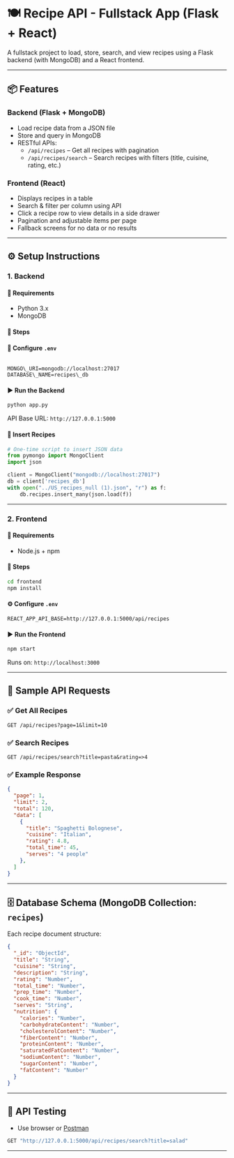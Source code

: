 # 🍽️ Recipe API - Fullstack App (Flask + React)

A fullstack project to load, store, search, and view recipes using a Flask backend (with MongoDB) and a React frontend.

---

## 📦 Features

### Backend (Flask + MongoDB)
- Load recipe data from a JSON file
- Store and query in MongoDB
- RESTful APIs:
  - `/api/recipes` – Get all recipes with pagination
  - `/api/recipes/search` – Search recipes with filters (title, cuisine, rating, etc.)

### Frontend (React)
- Displays recipes in a table
- Search & filter per column using API
- Click a recipe row to view details in a side drawer
- Pagination and adjustable items per page
- Fallback screens for no data or no results

---

## ⚙️ Setup Instructions

### 1. Backend

#### 📁 Requirements
- Python 3.x
- MongoDB 

#### 🔧 Steps

#### 🔑 Configure `.env`

```

MONGO\_URI=mongodb://localhost:27017
DATABASE\_NAME=recipes\_db

````

#### ▶️ Run the Backend

```bash
python app.py
````

API Base URL: `http://127.0.0.1:5000`

#### 🍴 Insert Recipes

```python
# One-time script to insert JSON data
from pymongo import MongoClient
import json

client = MongoClient("mongodb://localhost:27017")
db = client['recipes_db']
with open("../US_recipes_null (1).json", "r") as f:
    db.recipes.insert_many(json.load(f))
```

---

### 2. Frontend

#### 📁 Requirements

* Node.js + npm

#### 🔧 Steps

```bash
cd frontend
npm install
```

#### ⚙️ Configure `.env`

```
REACT_APP_API_BASE=http://127.0.0.1:5000/api/recipes
```

#### ▶️ Run the Frontend

```bash
npm start
```

Runs on: `http://localhost:3000`

---

## 🔌 Sample API Requests

### ✅ Get All Recipes

```
GET /api/recipes?page=1&limit=10
```

### ✅ Search Recipes

```
GET /api/recipes/search?title=pasta&rating=>4
```

### ✅ Example Response

```json
{
  "page": 1,
  "limit": 2,
  "total": 120,
  "data": [
    {
      "title": "Spaghetti Bolognese",
      "cuisine": "Italian",
      "rating": 4.8,
      "total_time": 45,
      "serves": "4 people"
    },
  ]
}
```

---

## 🗄️ Database Schema (MongoDB Collection: `recipes`)

Each recipe document structure:

```json
{
  "_id": "ObjectId",
  "title": "String",
  "cuisine": "String",
  "description": "String",
  "rating": "Number",
  "total_time": "Number",          
  "prep_time": "Number",           
  "cook_time": "Number",           
  "serves": "String",            
  "nutrition": {
    "calories": "Number",
    "carbohydrateContent": "Number",
    "cholesterolContent": "Number",
    "fiberContent": "Number",
    "proteinContent": "Number",
    "saturatedFatContent": "Number",
    "sodiumContent": "Number",
    "sugarContent": "Number",
    "fatContent": "Number"
  }
}
```

---

## 🧪 API Testing

* Use browser or [Postman](https://www.postman.com/)

```bash
GET "http://127.0.0.1:5000/api/recipes/search?title=salad"
```

---

